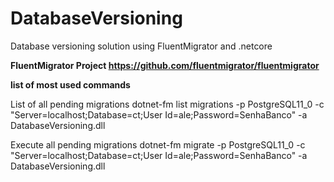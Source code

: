 # DatabaseVersioning
Database versioning solution using FluentMigrator and .netcore

<b> FluentMigrator Project https://github.com/fluentmigrator/fluentmigrator</b>

<b> list of most used commands </b>

List of all pending migrations
	dotnet-fm list migrations -p PostgreSQL11_0 -c "Server=localhost;Database=ct;User Id=ale;Password=SenhaBanco" -a DatabaseVersioning.dll
	
Execute all pending migrations
	dotnet-fm migrate -p PostgreSQL11_0 -c "Server=localhost;Database=ct;User Id=ale;Password=SenhaBanco" -a DatabaseVersioning.dll
